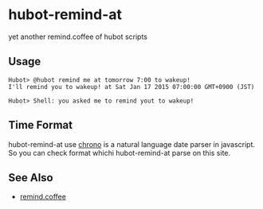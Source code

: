 # hubot-remind-at

yet another remind.coffee of hubot scripts

## Usage

```
Hubot> @hubot remind me at tomorrow 7:00 to wakeup!
I'll remind you to wakeup! at Sat Jan 17 2015 07:00:00 GMT+0900 (JST)
```

```
Hubot> Shell: you asked me to remind yout to wakeup!
```

## Time Format

hubot-remind-at use [chrono](http://wanasit.github.io/pages/chrono/) is a natural language date parser in javascript.
So you can check format whichi hubot-remind-at parse on this site.

## See Also

* [remind.coffee](https://github.com/github/hubot-scripts/blob/master/src/scripts/remind.coffee)
